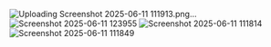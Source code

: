 ![Uploading Screenshot 2025-06-11 111913.png…]()
![Screenshot 2025-06-11 123955](https://github.com/user-attachments/assets/a6b80055-a5ce-4736-a464-c8550def76ee)
![Screenshot 2025-06-11 111814](https://github.com/user-attachments/assets/32a65f5c-b9dc-4730-ae5e-fc5de21c3ec1)
![Screenshot 2025-06-11 111849](https://github.com/user-attachments/assets/b9798b12-d96c-48ed-b587-6fcc30f06f7b)
